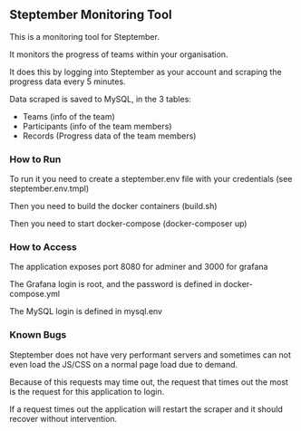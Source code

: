 ## Steptember Monitoring Tool

This is a monitoring tool for Steptember.

It monitors the progress of teams within your organisation.

It does this by logging into Steptember as your account and scraping the progress data every 5 minutes.

Data scraped is saved to MySQL, in the 3 tables:
 - Teams (info of the team)
 - Participants (info of the team members)
 - Records (Progress data of the team members)
 
### How to Run

To run it you need to create a steptember.env file with your credentials (see steptember.env.tmpl)

Then you need to build the docker containers (build.sh)

Then you need to start docker-compose (docker-composer up)

### How to Access

The application exposes port 8080 for adminer and 3000 for grafana

The Grafana login is root, and the password is defined in docker-compose.yml

The MySQL login is defined in mysql.env

### Known Bugs

Steptember does not have very performant servers and sometimes can not even load the JS/CSS on a normal page load due to demand.

Because of this requests may time out, the request that times out the most is the request for this application to login.

If a request times out the application will restart the scraper and it should recover without intervention.